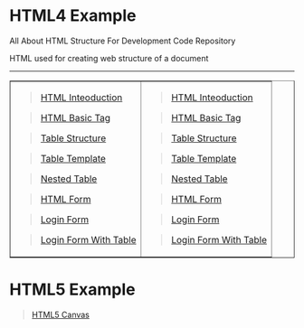 # HTML4 Example
All About HTML Structure For Development Code  Repository

HTML used for creating web structure of a document
<hr>

<table border="1" width="100%">
        <tr>
            <td width="50%">
             
> <a href="https://codewithpunit.github.io/html/html-basic-tag.html">HTML Inteoduction</a>
 
> <a href="https://codewithpunit.github.io/html/html-basic-tag.html">HTML Basic Tag</a>

> <a href="https://codewithpunit.github.io/html/table-structure.html">Table Structure</a>

> <a href="https://codewithpunit.github.io/html/table-template.html">Table Template</a>

> <a href="https://codewithpunit.github.io/html/nested-table.html">Nested Table</a>

> <a href="https://codewithpunit.github.io/html/form.html">HTML Form </a>

> <a href="https://codewithpunit.github.io/html/login.html">Login Form</a>

> <a href="https://codewithpunit.github.io/html/login1.html">Login Form With Table</a>

</td>
                
<td width="50%">
                    
> <a href="https://codewithpunit.github.io/html/html-basic-tag.html">HTML Inteoduction</a>
 
> <a href="https://codewithpunit.github.io/html/html-basic-tag.html">HTML Basic Tag</a>

> <a href="https://codewithpunit.github.io/html/table-structure.html">Table Structure</a>

> <a href="https://codewithpunit.github.io/html/table-template.html">Table Template</a>

> <a href="https://codewithpunit.github.io/html/nested-table.html">Nested Table</a>

> <a href="https://codewithpunit.github.io/html/form.html">HTML Form </a>

> <a href="https://codewithpunit.github.io/html/login.html">Login Form</a>

> <a href="https://codewithpunit.github.io/html/login1.html">Login Form With Table</a>

</td>
                
</tr>
</table>


# HTML5 Example

> <a href="https://codewithpunit.github.io/canvas/">HTML5 Canvas</a>







